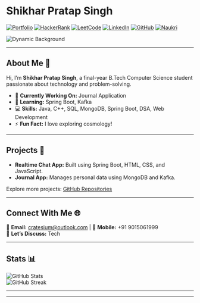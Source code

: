 # Shikhar Pratap Singh  

[![Portfolio](https://img.shields.io/badge/Portfolio-000000?style=for-the-badge&logo=About.me&logoColor=white)](https://shikharpratapsinghportfolio.netlify.app/) [![HackerRank](https://img.shields.io/badge/HackerRank-00EA64?style=for-the-badge&logo=HackerRank&logoColor=white)](https://www.hackerrank.com/profile/csc_2021b0121053) [![LeetCode](https://img.shields.io/badge/LeetCode-FFA116?style=for-the-badge&logo=LeetCode&logoColor=white)](https://leetcode.com/u/cratesium/) [![LinkedIn](https://img.shields.io/badge/LinkedIn-0077B5?style=for-the-badge&logo=linkedin&logoColor=white)](https://www.linkedin.com/in/shikhar-pratap-singh-09a9b322a/) [![GitHub](https://img.shields.io/badge/GitHub-100000?style=for-the-badge&logo=github&logoColor=white)](https://github.com/cratesium) [![Naukri](https://img.shields.io/badge/Naukri-0054A6?style=for-the-badge&logo=naukri&logoColor=white)](https://www.naukri.com/code360/profile/cratesium)  

![Dynamic Background](https://user-images.githubusercontent.com/583231/128747963-f1f0c52e-57b6-4db8-b07e-c252c20c1e67.gif)  

---

## About Me 👋  

Hi, I’m **Shikhar Pratap Singh**, a final-year B.Tech Computer Science student passionate about technology and problem-solving.  

- 🔭 **Currently Working On:** Journal Application  
- 🌱 **Learning:** Spring Boot, Kafka  
- 💻 **Skills:** Java, C++, SQL, MongoDB, Spring Boot, DSA, Web Development  
- ⚡ **Fun Fact:** I love exploring cosmology!  

---

## Projects 🚀  
- **Realtime Chat App:** Built using Spring Boot, HTML, CSS, and JavaScript.  
- **Journal App:** Manages personal data using MongoDB and Kafka.  

Explore more projects: [GitHub Repositories](https://github.com/cratesium?tab=repositories)  

---

## Connect With Me 🌐  

📧 **Email:** [cratesium@outlook.com](mailto:cratesium@outlook.com) | 📱 **Mobile:** +91 9015061999  
💬 **Let’s Discuss:** Tech  

---

## Stats 📊  

![GitHub Stats](https://github-readme-stats.vercel.app/api?username=cratesium&show_icons=true&locale=en)  
![GitHub Streak](https://github-readme-streak-stats.herokuapp.com/?user=cratesium)  

---




---

